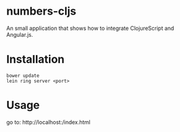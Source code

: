 # numbers-cljs

An small application that shows how to integrate ClojureScript and Angular.js.
# Installation
```
bower update  
lein ring server <port>
```
# Usage
go to: http://localhost:<port>/index.html
